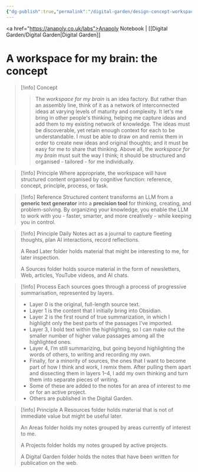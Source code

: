```yaml
---
{"dg-publish":true,"permalink":"/digital-garden/design-concept-workspace-for-my-brain/","tags":["#digital-garden"],"created":"2025-08-30T20:07:02.630+01:00","updated":"2025-08-30T21:38:46.521+01:00"}
---
```



<a href="https://anapoly.co.uk/labs">Anapoly Notebook</a> | [[Digital Garden/Digital Garden\|Digital Garden]] 

# A workspace for my brain: the concept

> [!info] Concept
> > The *workspace for my brain* is an idea factory. But rather than an assembly line, think of it as a network of interconnected ideas at varying levels of maturity and complexity.  It let's me bring in other people's thinking, helping me capture ideas and add them to my existing network of knowledge. The ideas must be discoverable, yet retain enough context for each to be understandable.  I must be able to draw on and remix them in order to create new ideas and original thoughts; and it must be easy for me to share that thinking. Above all, the *workspace for my brain* must suit the way I think; it should be structured and organised - tailored - for me individually. 

> [!info] Principle
> Where appropriate, the workspace will have structured content organised by cognitive function: reference, concept, principle, process, or task. 

> [!info] Reference
> Structured content transforms an LLM from a **generic text generator** into a **precision tool** for thinking, creating, and problem-solving. By organizing your knowledge, you enable the LLM to work _with_ you - faster, smarter, and more creatively - while keeping you in control.

> [!info] Principle
> Daily Notes act as a journal to capture fleeting thoughts, plan AI interactions, record reflections. 
>
>A Read Later folder holds material that might be interesting to me, for later inspection. 
>
> A Sources folder holds source material in the form of newsletters, Web, articles, YouTube videos, and AI chats. 

> [!info] Process
> Each sources goes through a process of progressive summarisation, represented by layers. 
> 
> - Layer 0 is the original, full-length source text.
>- Layer 1 is the content that I initially bring into Obsidian.
>- Layer 2 is the first round of true summarization, in which I highlight only the best parts of the passages I’ve imported. 
> - Layer 3, I bold text within the highlighting, so I can make out the smaller number of higher value passages among all the highlighted ones.
> - Layer 4, I’m still summarizing, but going beyond highlighting the words of others, to writing and recording my own.
> - Finally, for a minority of sources, the ones that I want to become part of how I think and work, I remix them. After pulling them apart and dissecting them in layers 1–4, I add my own thinking and turn them into separate pieces of writing.
> - Some of these are added to the notes for an area of interest to me or for an active project.
> - Others are published in the Digital Garden.

> [!info] Principle
> A Resources folder holds material that is not of immediate value but might be useful later. 
>
>An Areas folder holds my notes grouped by areas currently of interest to me. 
>
>A Projects folder holds my notes grouped by active projects. 
>
> A Digital Garden folder holds the notes that have been written for publication on the web.

